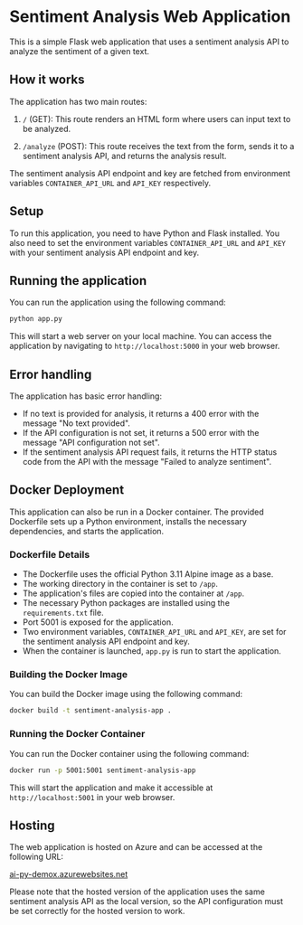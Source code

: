 
# Sentiment Analysis Web Application

This is a simple Flask web application that uses a sentiment analysis API to analyze the sentiment of a given text.

## How it works

The application has two main routes:

1. `/` (GET): This route renders an HTML form where users can input text to be analyzed.

2. `/analyze` (POST): This route receives the text from the form, sends it to a sentiment analysis API, and returns the analysis result.

The sentiment analysis API endpoint and key are fetched from environment variables `CONTAINER_API_URL` and `API_KEY` respectively.

## Setup

To run this application, you need to have Python and Flask installed. You also need to set the environment variables `CONTAINER_API_URL` and `API_KEY` with your sentiment analysis API endpoint and key.

## Running the application

You can run the application using the following command:

```bash
python app.py
```

This will start a web server on your local machine. You can access the application by navigating to `http://localhost:5000` in your web browser.

## Error handling

The application has basic error handling:

- If no text is provided for analysis, it returns a 400 error with the message "No text provided".
- If the API configuration is not set, it returns a 500 error with the message "API configuration not set".
- If the sentiment analysis API request fails, it returns the HTTP status code from the API with the message "Failed to analyze sentiment".

## Docker Deployment

This application can also be run in a Docker container. The provided Dockerfile sets up a Python environment, installs the necessary dependencies, and starts the application.

### Dockerfile Details

- The Dockerfile uses the official Python 3.11 Alpine image as a base.
- The working directory in the container is set to `/app`.
- The application's files are copied into the container at `/app`.
- The necessary Python packages are installed using the `requirements.txt` file.
- Port 5001 is exposed for the application.
- Two environment variables, `CONTAINER_API_URL` and `API_KEY`, are set for the sentiment analysis API endpoint and key.
- When the container is launched, `app.py` is run to start the application.

### Building the Docker Image

You can build the Docker image using the following command:

```bash
docker build -t sentiment-analysis-app .
```

### Running the Docker Container

You can run the Docker container using the following command:

```bash
docker run -p 5001:5001 sentiment-analysis-app
```

This will start the application and make it accessible at `http://localhost:5001` in your web browser.

## Hosting

The web application is hosted on Azure and can be accessed at the following URL:

[ai-py-demox.azurewebsites.net](http://ai-py-demox.azurewebsites.net)

Please note that the hosted version of the application uses the same sentiment analysis API as the local version, so the API configuration must be set correctly for the hosted version to work.